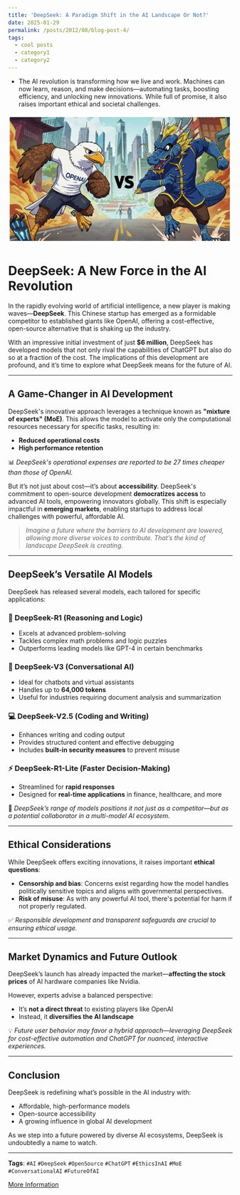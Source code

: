```yaml
---
title: 'DeepSeek: A Paradigm Shift in the AI Landscape Or Not?'
date: 2025-01-29
permalink: /posts/2012/08/blog-post-4/
tags:
  - cool posts
  - category1
  - category2
---
```


- The AI revolution is transforming how we live and work. Machines can now learn, reason, and make decisions—automating tasks, boosting efficiency, and unlocking new innovations. While full of promise, it also raises important ethical and societal challenges.

![Image](images\AIbattle.png)

# DeepSeek: A New Force in the AI Revolution

In the rapidly evolving world of artificial intelligence, a new player is making waves—**DeepSeek**. This Chinese startup has emerged as a formidable competitor to established giants like OpenAI, offering a cost-effective, open-source alternative that is shaking up the industry.

With an impressive initial investment of just **$6 million**, DeepSeek has developed models that not only rival the capabilities of ChatGPT but also do so at a fraction of the cost. The implications of this development are profound, and it’s time to explore what DeepSeek means for the future of AI.

---

## A Game-Changer in AI Development

DeepSeek's innovative approach leverages a technique known as **"mixture of experts" (MoE)**. This allows the model to activate only the computational resources necessary for specific tasks, resulting in:

- **Reduced operational costs**
- **High performance retention**

📊 *DeepSeek's operational expenses are reported to be 27 times cheaper than those of OpenAI.*

But it’s not just about cost—it’s about **accessibility**. DeepSeek's commitment to open-source development **democratizes access** to advanced AI tools, empowering innovators globally. This shift is especially impactful in **emerging markets**, enabling startups to address local challenges with powerful, affordable AI.

> *Imagine a future where the barriers to AI development are lowered, allowing more diverse voices to contribute. That’s the kind of landscape DeepSeek is creating.*

---

## DeepSeek’s Versatile AI Models

DeepSeek has released several models, each tailored for specific applications:

### 🧠 DeepSeek-R1 (Reasoning and Logic)
- Excels at advanced problem-solving
- Tackles complex math problems and logic puzzles
- Outperforms leading models like GPT-4 in certain benchmarks

### 💬 DeepSeek-V3 (Conversational AI)
- Ideal for chatbots and virtual assistants
- Handles up to **64,000 tokens**
- Useful for industries requiring document analysis and summarization

### 💻 DeepSeek-V2.5 (Coding and Writing)
- Enhances writing and coding output
- Provides structured content and effective debugging
- Includes **built-in security measures** to prevent misuse

### ⚡ DeepSeek-R1-Lite (Faster Decision-Making)
- Streamlined for **rapid responses**
- Designed for **real-time applications** in finance, healthcare, and more

🧩 *DeepSeek’s range of models positions it not just as a competitor—but as a potential collaborator in a multi-model AI ecosystem.*

---

## Ethical Considerations

While DeepSeek offers exciting innovations, it raises important **ethical questions**:

- **Censorship and bias**: Concerns exist regarding how the model handles politically sensitive topics and aligns with governmental perspectives.
- **Risk of misuse**: As with any powerful AI tool, there's potential for harm if not properly regulated.

✅ *Responsible development and transparent safeguards are crucial to ensuring ethical usage.*

---

## Market Dynamics and Future Outlook

DeepSeek’s launch has already impacted the market—**affecting the stock prices** of AI hardware companies like Nvidia.

However, experts advise a balanced perspective:

- It’s **not a direct threat** to existing players like OpenAI
- Instead, it **diversifies the AI landscape**

💡 *Future user behavior may favor a hybrid approach—leveraging DeepSeek for cost-effective automation and ChatGPT for nuanced, interactive experiences.*

---

## Conclusion

DeepSeek is redefining what’s possible in the AI industry with:

- Affordable, high-performance models
- Open-source accessibility
- A growing influence in global AI development

As we step into a future powered by diverse AI ecosystems, DeepSeek is undoubtedly a name to watch.

---

**Tags**: `#AI` `#DeepSeek` `#OpenSource` `#ChatGPT` `#EthicsInAI` `#MoE` `#ConversationalAI` `#FutureOfAI`

[More Information](https://www.linkedin.com/pulse/deepseek-paradigm-shift-ai-landscape-amir-h-nazeri-ody2e/?trackingId=CEUp0oCnT4akkk%2Bh7gveSw%3D%3D)
